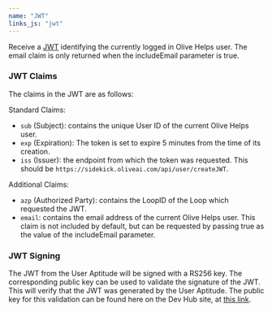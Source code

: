 ```yaml
---
name: "JWT"
links_js: "jwt"
---
```

Receive a [JWT](https://jwt.io) identifying the currently logged in Olive Helps user. The email claim is only returned when the includeEmail parameter is true.

### JWT Claims
The claims in the JWT are as follows:

Standard Claims:
* `sub` (Subject): contains the unique User ID of the current Olive Helps user.
* `exp` (Expiration): The token is set to expire 5 minutes from the time of its creation.
* `iss` (Issuer): the endpoint from which the token was requested. This should be `https://sidekick.oliveai.com/api/user/createJWT`.

Additional Claims:
* `azp` (Authorized Party): contains the LoopID of the Loop which requested the JWT.
* `email`: contains the email address of the current Olive Helps user. This claim is not included by default, but can be requested by passing true as the value of the includeEmail parameter.


### JWT Signing
The JWT from the User Aptitude will be signed with a RS256 key. The corresponding public key can be used to validate the signature of the JWT. This will verify that the JWT was generated by the User Aptitude. The public key for this validation can be found here on the Dev Hub site, at [this link](/public-keys/olive-helps/user-aptitude/user-aptitude-jwt-rsa.pub).